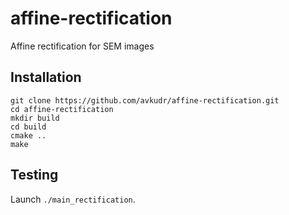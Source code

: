 # affine-rectification
Affine rectification for SEM images 

## Installation

```
git clone https://github.com/avkudr/affine-rectification.git
cd affine-rectification
mkdir build
cd build 
cmake ..
make
```

## Testing

Launch ```./main_rectification```.
